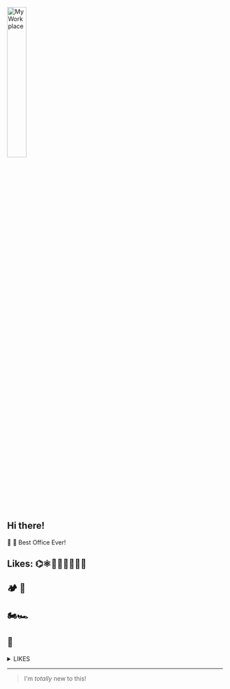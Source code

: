 <picture>
 <source media="(prefers-color-scheme: dark)" srcset="/CAS.tif">
 <source media="(prefers-color-scheme: light)" srcset="/Deer%20Office.jpg" width=30% height=30%>
 <img alt="My Workplace" src="My Office">
</picture>

## Hi there!
👋 👀
Best Office Ever!

<!-- TO DO: add more details about me later -->

## Likes: ⌬⚛🧪🔬🧬👨🏻‍🔬
## 🏕 🛶
## 🏍🏎
## 🎵

<details>
 <summary>LIKES</summary>
 
| Rank | LIKES |
|-----:|------------------|
|     1| Science          |
|     2| Camping/Canoeing |
|     3| Motorcycles/F1   |
|     4| Music!!!         |
 
</details>

---
> I'm _totally_ new to this!
<!--
**AcsCAS23/AcsCAS23** is a ✨ _special_ ✨ repository because its `README.md` (this file) appears on your GitHub profile.

Here are some ideas to get you started:

- 🔭 I’m currently working on ...
- 🌱 I’m currently learning ...
- 👯 I’m looking to collaborate on ...
- 🤔 I’m looking for help with ...
- 💬 Ask me about ...
- 📫 How to reach me: ...
- 😄 Pronouns: ...
- ⚡ Fun fact: ...
-->
